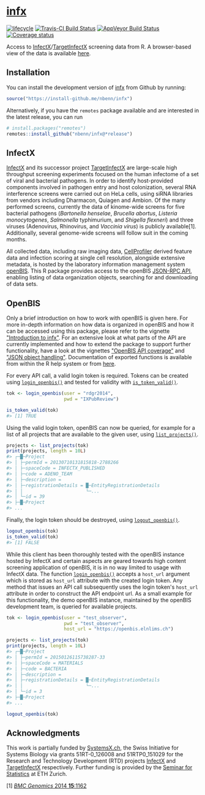 
<!-- README.md is generated from README.Rmd. Please edit that file -->
<!-- build with rmarkdown::render("README.Rmd") -->
[infx](https://nbenn.github.io/infx)
====================================

[![lifecycle](https://img.shields.io/badge/lifecycle-maturing-blue.svg)](https://img.shields.io/badge/lifecycle-maturing-blue.svg) [![Travis-CI Build Status](https://travis-ci.org/nbenn/infx.svg?branch=master)](https://travis-ci.org/nbenn/infx) [![AppVeyor Build Status](https://ci.appveyor.com/api/projects/status/github/nbenn/infx?branch=master&svg=true)](https://ci.appveyor.com/project/nbenn/infx) [![Coverage status](https://codecov.io/gh/nbenn/infx/branch/master/graph/badge.svg)](https://codecov.io/github/nbenn/infx?branch=master)

Access to [InfectX](http://www.infectx.ch)/[TargetInfectX](https://www.targetinfectx.ch) screening data from R. A browser-based view of the data is available [here](http://www.infectx.ch/databrowser).

Installation
------------

You can install the development version of [infx](https://nbenn.github.io/infx) from Github by running:

``` r
source("https://install-github.me/nbenn/infx")
```

Alternatively, if you have the `remotes` package available and are interested in the latest release, you can run

``` r
# install.packages("remotes")
remotes::install_github("nbenn/infx@*release")
```

InfectX
-------

[InfectX](http://www.infectx.ch) and its successor project [TargetInfectX](https://www.targetinfectx.ch) are large-scale high throughput screening experiments focused on the human infectome of a set of viral and bacterial pathogens. In order to identify host-provided components involved in pathogen entry and host colonization, several RNA interference screens were carried out on HeLa cells, using siRNA libraries from vendors including Dharmacon, Quiagen and Ambion. Of the many performed screens, currently the data of kinome-wide screens for five bacterial pathogens (*Bartonella henselae*, *Brucella abortus*, *Listeria monocytogenes*, *Salmonella* typhimurium, and *Shigella flexneri*) and three viruses (Adenovirus, Rhinovirus, and *Vaccinia virus*) is publicly available[1]. Additionally, several genome-wide screens will follow suit in the coming months.

All collected data, including raw imaging data, [CellProfiler](http://cellprofiler.org) derived feature data and infection scoring at single cell resolution, alongside extensive metadata, is hosted by the laboratory information management system [openBIS](https://openbis.elnlims.ch). This R package provides access to the openBIS [JSON-RPC API](https://wiki-bsse.ethz.ch/display/openBISDoc1304/openBIS+JSON+API), enabling listing of data organization objects, searching for and downloading of data sets.

OpenBIS
-------

Only a brief introduction on how to work with openBIS is given here. For more in-depth information on how data is organized in openBIS and how it can be accessed using this package, please refer to the vignette ["Introduction to infx"](https://nbenn.github.io/infx/articles/infx-intro.html). For an extensive look at what parts of the API are currently implemented and how to extend the package to support further functionality, have a look at the vignettes ["OpenBIS API coverage"](https://nbenn.github.io/infx/articles/openbis-api.html) and ["JSON object handling"](https://nbenn.github.io/infx/articles/json-class.html). Documentation of exported functions is available from within the R help system or from [here](https://nbenn.github.io/infx/reference/index.html).

For every API call, a valid login token is required. Tokens can be created using [`login_openbis()`](https://nbenn.github.io/infx/reference/login.html) and tested for validity with [`is_token_valid()`](https://nbenn.github.io/infx/reference/login.html).

``` r
tok <- login_openbis(user = "rdgr2014",
                     pwd = "IXPubReview")

is_token_valid(tok)
#> [1] TRUE
```

Using the valid login token, openBIS can now be queried, for example for a list of all projects that are available to the given user, using [`list_projects()`](https://nbenn.github.io/infx/reference/list_projects.html).

``` r
projects <- list_projects(tok)
print(projects, length = 10L)
#> ┌─█─Project 
#> │ ├─permId = 20130710131815818-2788266 
#> │ ├─spaceCode = INFECTX_PUBLISHED 
#> │ ├─code = ADENO_TEAM 
#> │ ├─description =  
#> │ ├─registrationDetails = █─EntityRegistrationDetails 
#> │ │                       └─... 
#> │ └─id = 39 
#> ├─█─Project 
#> ...
```

Finally, the login token should be destroyed, using [`logout_openbis()`](https://nbenn.github.io/infx/reference/login.html).

``` r
logout_openbis(tok)
is_token_valid(tok)
#> [1] FALSE
```

While this client has been thoroughly tested with the openBIS instance hosted by InfectX and certain aspects are geared towards high content screening application of openBIS, it is in no way limited to usage with InfectX data. The function [`login_openbis()`](https://nbenn.github.io/infx/reference/login.html) accepts a `host_url` argument which is stored as `host_url` attribute with the created login token. Any method that issues an API call subsequently uses the login token's `host_url` attribute in order to construct the API endpoint url. As a small example for this functionality, the demo openBIS instance, maintained by the openBIS development team, is queried for available projects.

``` r
tok <- login_openbis(user = "test_observer",
                     pwd = "test_observer",
                     host_url = "https://openbis.elnlims.ch")

projects <- list_projects(tok)
print(projects, length = 10L)
#> ┌─█─Project 
#> │ ├─permId = 20150126115738287-33 
#> │ ├─spaceCode = MATERIALS 
#> │ ├─code = BACTERIA 
#> │ ├─description =  
#> │ ├─registrationDetails = █─EntityRegistrationDetails 
#> │ │                       └─... 
#> │ └─id = 3 
#> ├─█─Project 
#> ...

logout_openbis(tok)
```

Acknowledgments
---------------

This work is partially funded by [SystemsX.ch](http://www.systemsx.ch), the Swiss Initiative for Systems Biology via grants 51RT-0\_126008 and 51RTP0\_151029 for the Research and Technology Development (RTD) projects [InfectX](https://infectx.ch) and [TargetInfectX](https://www.targetinfectx.ch) respectively. Further funding is provided by the [Seminar for Statistics](https://www.math.ethz.ch/sfs) at ETH Zurich.

[1] [*BMC Genomics* 2014 **15**:1162](https://doi.org/10.1186/1471-2164-15-1162)
